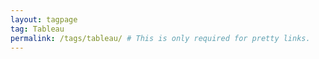 ```yaml
---
layout: tagpage
tag: Tableau
permalink: /tags/tableau/ # This is only required for pretty links.
---
```


